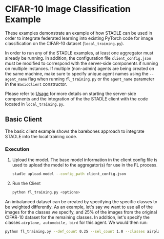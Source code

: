 # CIFAR-10 Image Classification Example

These examples demonstrate an example of how STADLE can be used in order to integrate federated learning into existing PyTorch code for image classification on the CIFAR-10 dataset (`local_training.py`).

In order to run any of the STADLE examples, at least one aggregator must already be running.  In addition, the configuration file `client_config.json` must be modified to correspond with the server-side components if running on multiple instances.  If multiple (non-admin) agents are being created on the same machine, make sure to specify unique agent names using the `--agent_name` flag when running `fl_training.py` or the `agent_name` parameter in the `BasicClient` constructor.

Please refer to [Usage](https://stadle-documentation.readthedocs.io/en/latest/usage.html) for more details on starting the server-side components and the integration of the the STADLE client with the code located in `local_training.py`.

## Basic Client

The basic client example shows the barebones approach to integrate STADLE into the local training code.

### Execution

1. Upload the model. The base model information in the client config file is used to upload the model to the aggregator(s) for use in the FL process.

    ```bash
    stadle upload-model --config_path client_config.json
    ```

2. Run the Client

    ```bash
    python fl_training.py <options>
    ```

An imbalanced dataset can be created by specifying the specific classes to be weighted differently.  As an example, let's say we want to use all of the images for the classes we specify, and 25% of the images from the original CIFAR-10 dataset for the remaining classes.  In addition, let's specify the classes `airplane, automobile, bird` for this agent.  We would then run:

```bash
python fl_training.py --def_count 0.25 --sel_count 1.0 --classes airplane automobile bird
```